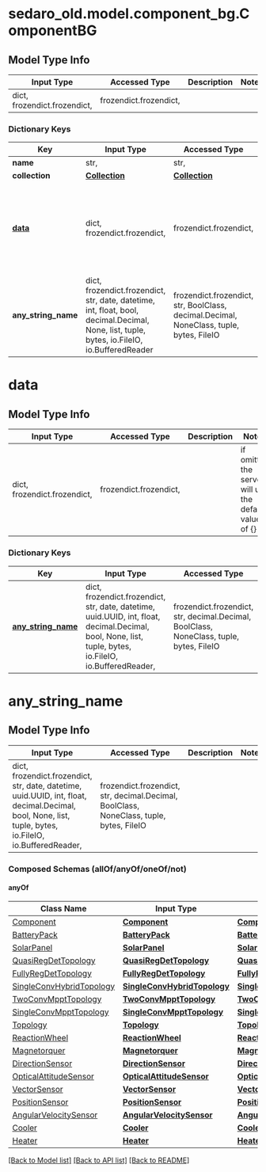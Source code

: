 # sedaro_old.model.component_bg.ComponentBG

## Model Type Info
Input Type | Accessed Type | Description | Notes
------------ | ------------- | ------------- | -------------
dict, frozendict.frozendict,  | frozendict.frozendict,  |  | 

### Dictionary Keys
Key | Input Type | Accessed Type | Description | Notes
------------ | ------------- | ------------- | ------------- | -------------
**name** | str,  | str,  |  | [optional] 
**collection** | [**Collection**](Collection.md) | [**Collection**](Collection.md) |  | [optional] 
**[data](#data)** | dict, frozendict.frozendict,  | frozendict.frozendict,  |  | [optional] if omitted the server will use the default value of {}
**any_string_name** | dict, frozendict.frozendict, str, date, datetime, int, float, bool, decimal.Decimal, None, list, tuple, bytes, io.FileIO, io.BufferedReader | frozendict.frozendict, str, BoolClass, decimal.Decimal, NoneClass, tuple, bytes, FileIO | any string name can be used but the value must be the correct type | [optional]

# data

## Model Type Info
Input Type | Accessed Type | Description | Notes
------------ | ------------- | ------------- | -------------
dict, frozendict.frozendict,  | frozendict.frozendict,  |  | if omitted the server will use the default value of {}

### Dictionary Keys
Key | Input Type | Accessed Type | Description | Notes
------------ | ------------- | ------------- | ------------- | -------------
**[any_string_name](#any_string_name)** | dict, frozendict.frozendict, str, date, datetime, uuid.UUID, int, float, decimal.Decimal, bool, None, list, tuple, bytes, io.FileIO, io.BufferedReader,  | frozendict.frozendict, str, decimal.Decimal, BoolClass, NoneClass, tuple, bytes, FileIO | any string name can be used but the value must be the correct type | [optional] 

# any_string_name

## Model Type Info
Input Type | Accessed Type | Description | Notes
------------ | ------------- | ------------- | -------------
dict, frozendict.frozendict, str, date, datetime, uuid.UUID, int, float, decimal.Decimal, bool, None, list, tuple, bytes, io.FileIO, io.BufferedReader,  | frozendict.frozendict, str, decimal.Decimal, BoolClass, NoneClass, tuple, bytes, FileIO |  | 

### Composed Schemas (allOf/anyOf/oneOf/not)
#### anyOf
Class Name | Input Type | Accessed Type | Description | Notes
------------- | ------------- | ------------- | ------------- | -------------
[Component](Component.md) | [**Component**](Component.md) | [**Component**](Component.md) |  | 
[BatteryPack](BatteryPack.md) | [**BatteryPack**](BatteryPack.md) | [**BatteryPack**](BatteryPack.md) |  | 
[SolarPanel](SolarPanel.md) | [**SolarPanel**](SolarPanel.md) | [**SolarPanel**](SolarPanel.md) |  | 
[QuasiRegDetTopology](QuasiRegDetTopology.md) | [**QuasiRegDetTopology**](QuasiRegDetTopology.md) | [**QuasiRegDetTopology**](QuasiRegDetTopology.md) |  | 
[FullyRegDetTopology](FullyRegDetTopology.md) | [**FullyRegDetTopology**](FullyRegDetTopology.md) | [**FullyRegDetTopology**](FullyRegDetTopology.md) |  | 
[SingleConvHybridTopology](SingleConvHybridTopology.md) | [**SingleConvHybridTopology**](SingleConvHybridTopology.md) | [**SingleConvHybridTopology**](SingleConvHybridTopology.md) |  | 
[TwoConvMpptTopology](TwoConvMpptTopology.md) | [**TwoConvMpptTopology**](TwoConvMpptTopology.md) | [**TwoConvMpptTopology**](TwoConvMpptTopology.md) |  | 
[SingleConvMpptTopology](SingleConvMpptTopology.md) | [**SingleConvMpptTopology**](SingleConvMpptTopology.md) | [**SingleConvMpptTopology**](SingleConvMpptTopology.md) |  | 
[Topology](Topology.md) | [**Topology**](Topology.md) | [**Topology**](Topology.md) |  | 
[ReactionWheel](ReactionWheel.md) | [**ReactionWheel**](ReactionWheel.md) | [**ReactionWheel**](ReactionWheel.md) |  | 
[Magnetorquer](Magnetorquer.md) | [**Magnetorquer**](Magnetorquer.md) | [**Magnetorquer**](Magnetorquer.md) |  | 
[DirectionSensor](DirectionSensor.md) | [**DirectionSensor**](DirectionSensor.md) | [**DirectionSensor**](DirectionSensor.md) |  | 
[OpticalAttitudeSensor](OpticalAttitudeSensor.md) | [**OpticalAttitudeSensor**](OpticalAttitudeSensor.md) | [**OpticalAttitudeSensor**](OpticalAttitudeSensor.md) |  | 
[VectorSensor](VectorSensor.md) | [**VectorSensor**](VectorSensor.md) | [**VectorSensor**](VectorSensor.md) |  | 
[PositionSensor](PositionSensor.md) | [**PositionSensor**](PositionSensor.md) | [**PositionSensor**](PositionSensor.md) |  | 
[AngularVelocitySensor](AngularVelocitySensor.md) | [**AngularVelocitySensor**](AngularVelocitySensor.md) | [**AngularVelocitySensor**](AngularVelocitySensor.md) |  | 
[Cooler](Cooler.md) | [**Cooler**](Cooler.md) | [**Cooler**](Cooler.md) |  | 
[Heater](Heater.md) | [**Heater**](Heater.md) | [**Heater**](Heater.md) |  | 

[[Back to Model list]](../../README.md#documentation-for-models) [[Back to API list]](../../README.md#documentation-for-api-endpoints) [[Back to README]](../../README.md)

